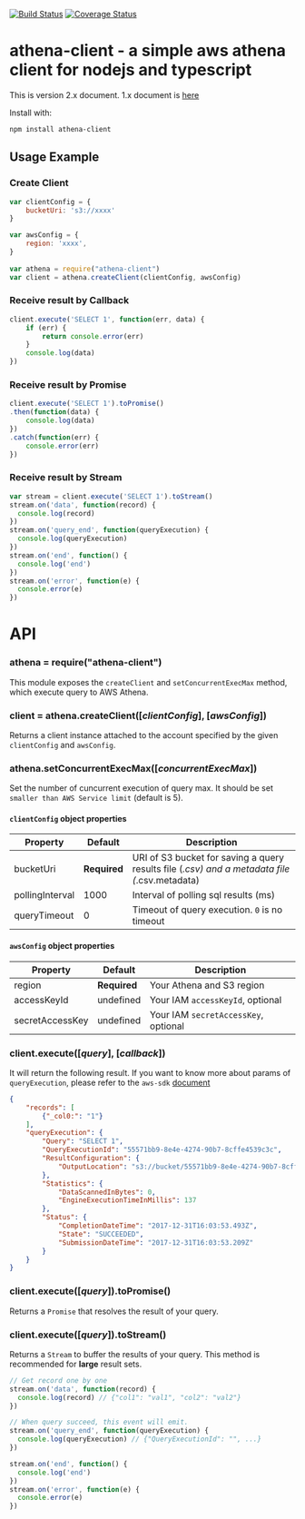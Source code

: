 [![Build Status](https://travis-ci.org/KoteiIto/node-athena.svg?branch=master)](https://travis-ci.org/KoteiIto/node-athena)
[![Coverage Status](https://coveralls.io/repos/github/KoteiIto/node-athena/badge.svg?branch=master)](https://coveralls.io/github/KoteiIto/node-athena?branch=master)

athena-client - a  simple aws athena client for nodejs and typescript
===========================
This is version 2.x document. 1.x document is [here](https://github.com/KoteiIto/node-athena/tree/1.x)

Install with:

    npm install athena-client

## Usage Example

### Create Client
```js
var clientConfig = {
    bucketUri: 's3://xxxx'
}

var awsConfig = {
    region: 'xxxx', 
}
 
var athena = require("athena-client")
var client = athena.createClient(clientConfig, awsConfig)
```

### Receive result by Callback
```js
client.execute('SELECT 1', function(err, data) {
    if (err) {
        return console.error(err)
    }
    console.log(data)
})
```

### Receive result by Promise
```js 
client.execute('SELECT 1').toPromise()
.then(function(data) {
    console.log(data)
})
.catch(function(err) {
    console.error(err)
})
```

### Receive result by Stream
```js
var stream = client.execute('SELECT 1').toStream()
stream.on('data', function(record) {
  console.log(record)
})
stream.on('query_end', function(queryExecution) {
  console.log(queryExecution)
})
stream.on('end', function() {
  console.log('end')
})
stream.on('error', function(e) {
  console.error(e)
})
```

# API
### athena = require("athena-client")
This module exposes the `createClient` and `setConcurrentExecMax` method, which execute query to AWS Athena.

### client = athena.createClient([_clientConfig_], [_awsConfig_])
Returns a client instance attached to the account specified by the given `clientConfig` and `awsConfig`.

### athena.setConcurrentExecMax([_concurrentExecMax_])
Set the number of cuncurrent execution of query max. It should be set `smaller than AWS Service limit` (default is 5).

#### `clientConfig` object properties
| Property  | Default   | Description |
|-----------|-----------|-------------|
| bucketUri      | __Required__ | URI of S3 bucket for saving a query results file (*.csv) and a metadata file (*.csv.metadata) |
| pollingInterval      | 1000  |  Interval of polling sql results (ms) |
| queryTimeout      | 0      | Timeout of query execution.  `0` is no timeout |

#### `awsConfig` object properties
| Property  | Default   | Description |
|-----------|-----------|-------------|
| region        | __Required__ | Your Athena and S3 region |
| accessKeyId      | undefined  | Your IAM `accessKeyId`, optional |
| secretAccessKey      | undefined | Your IAM `secretAccessKey`, optional |

### client.execute([_query_], [_callback_])
It will return the following result.
If you want to know more about params of `queryExecution`, please refer to the `aws-sdk` [document](https://docs.aws.amazon.com/AWSJavaScriptSDK/latest/AWS/Athena.html#getQueryExecution-property)  

```json
{
    "records": [
        {"_col0:": "1"}
    ],
    "queryExecution": {
        "Query": "SELECT 1", 
        "QueryExecutionId": "55571bb9-8e4e-4274-90b7-8cffe4539c3c", 
        "ResultConfiguration": {
            "OutputLocation": "s3://bucket/55571bb9-8e4e-4274-90b7-8cffe4539c3c"
        }, 
        "Statistics": {
            "DataScannedInBytes": 0, 
            "EngineExecutionTimeInMillis": 137
        }, 
        "Status": {
            "CompletionDateTime": "2017-12-31T16:03:53.493Z", 
            "State": "SUCCEEDED", 
            "SubmissionDateTime": "2017-12-31T16:03:53.209Z"
        }
    }
}
```

### client.execute([_query_]).toPromise()
Returns a `Promise` that resolves the result of your query.

### client.execute([_query_]).toStream()
Returns a `Stream` to buffer the results of your query. This method is recommended for **large** result sets.

```js
// Get record one by one
stream.on('data', function(record) {
  console.log(record) // {"col1": "val1", "col2": "val2"}
})

// When query succeed, this event will emit.
stream.on('query_end', function(queryExecution) {
  console.log(queryExecution) // {"QueryExecutionId": "", ...}
})

stream.on('end', function() {
  console.log('end')
})
stream.on('error', function(e) {
  console.error(e)
})
```
